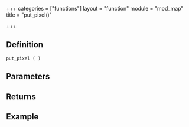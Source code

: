 +++
categories = ["functions"]
layout = "function"
module = "mod_map"
title = "put_pixel()"

+++

## Definition

    put_pixel ( )

## Parameters

## Returns

## Example
